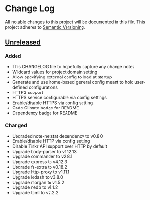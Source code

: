 # Change Log
All notable changes to this project will be documented in this file.
This project adheres to [Semantic Versioning](http://semver.org/).

## [Unreleased][unreleased]
### Added
- This CHANGELOG file to hopefully capture any change notes
- Wildcard values for project domain setting
- Allow specifying external config to load at startup
- Generate and use home-based general config meant to hold user-defined configurations
- HTTPS support
- HTTPS service configurable via config settings
- Enable/disable HTTPS via config setting
- Code Climate badge for README
- Dependency badge for README

### Changed
- Upgraded note-netstat dependency to v0.8.0
- Enable/disable HTTP via config setting
- Disable Tinkr API support over HTTP by default
- Upgrade body-parser to v1.12.13
- Upgrade commander to v2.8.1
- Upgrade express to v4.12.3
- Upgrade fs-extra to v0.18.2
- Upgrade http-proxy to v1.11.1
- Upgrade lodash to v3.8.0
- Upgrade morgan to v1.5.2
- Upgrade nedb to v1.1.2
- Upgrade toml to v2.2.2

[unreleased]: https://github.com/danielkrainas/tinkr/compare/v0.1.11...HEAD